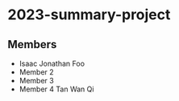 # 2023-summary-project

## Members

- Isaac Jonathan Foo
- Member 2
- Member 3
- Member 4 Tan Wan Qi

<Description of your project>
